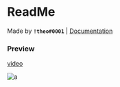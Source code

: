 # ReadMe 
Made by **`!theo#0001`** | [Documentation](https://github.com/TheoTheEpic/AquaLib)

### Preview
[video](https://cdn.discordapp.com/attachments/1012731783701331988/1025849574927122602/AquaLibrary_1.0.0.mp4)

![a](https://cdn.discordapp.com/attachments/1012731783701331988/1025849575338160128/unknown.png)
